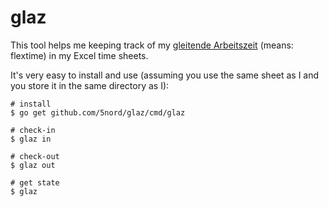 # glaz

This tool helps me keeping track of my [gleitende Arbeitszeit](https://de.wikipedia.org/wiki/Gleitzeit) (means: flextime) in my Excel time sheets.

It's very easy to install and use (assuming you use the same sheet as I and you store it in the same directory as I):

```
# install
$ go get github.com/5nord/glaz/cmd/glaz

# check-in
$ glaz in

# check-out
$ glaz out

# get state
$ glaz
```
